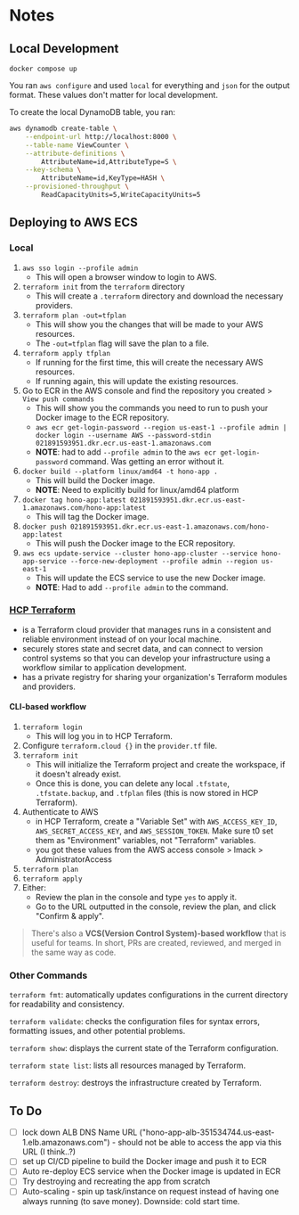 # Notes

## Local Development

`docker compose up`

You ran `aws configure` and used `local` for everything and `json` for the output format. These values don't matter for local development.

To create the local DynamoDB table, you ran:

```bash
aws dynamodb create-table \
    --endpoint-url http://localhost:8000 \
    --table-name ViewCounter \
    --attribute-definitions \
        AttributeName=id,AttributeType=S \
    --key-schema \
        AttributeName=id,KeyType=HASH \
    --provisioned-throughput \
        ReadCapacityUnits=5,WriteCapacityUnits=5
```

## Deploying to AWS ECS

### Local

1. `aws sso login --profile admin`
   - This will open a browser window to login to AWS.
2. `terraform init` from the `terraform` directory
   - This will create a `.terraform` directory and download the necessary providers.
3. `terraform plan -out=tfplan`
   - This will show you the changes that will be made to your AWS resources.
   - The `-out=tfplan` flag will save the plan to a file.
4. `terraform apply tfplan`
   - If running for the first time, this will create the necessary AWS resources.
   - If running again, this will update the existing resources.
5. Go to ECR in the AWS console and find the repository you created > `View push commands`
   - This will show you the commands you need to run to push your Docker image to the ECR repository.
   - `aws ecr get-login-password --region us-east-1 --profile admin | docker login --username AWS --password-stdin 021891593951.dkr.ecr.us-east-1.amazonaws.com`
   - **NOTE**: had to add `--profile admin` to the `aws ecr get-login-password` command. Was getting an error without it.
6. `docker build --platform linux/amd64 -t hono-app .`
   - This will build the Docker image.
   - **NOTE**: Need to explicitly build for linux/amd64 platform
7. `docker tag hono-app:latest 021891593951.dkr.ecr.us-east-1.amazonaws.com/hono-app:latest`
   - This will tag the Docker image.
8. `docker push 021891593951.dkr.ecr.us-east-1.amazonaws.com/hono-app:latest`
   - This will push the Docker image to the ECR repository.
9. `aws ecs update-service --cluster hono-app-cluster --service hono-app-service --force-new-deployment --profile admin --region us-east-1`
   - This will update the ECS service to use the new Docker image.
   - **NOTE**: Had to add `--profile admin` to the command.

### [HCP Terraform](https://app.terraform.io/app/organizations)

- is a Terraform cloud provider that manages runs in a consistent and reliable environment instead of on your local machine.
- securely stores state and secret data, and can connect to version control systems so that you can develop your infrastructure using a workflow similar to application development.
- has a private registry for sharing your organization's Terraform modules and providers.

#### CLI-based workflow

1. `terraform login`
   - This will log you in to HCP Terraform.
2. Configure `terraform.cloud {}` in the `provider.tf` file.
3. `terraform init`
   - This will initialize the Terraform project and create the workspace, if it doesn't already exist.
   - Once this is done, you can delete any local `.tfstate`, `.tfstate.backup`, and `.tfplan` files (this is now stored in HCP Terraform).
4. Authenticate to AWS
   - in HCP Terraform, create a "Variable Set" with `AWS_ACCESS_KEY_ID`, `AWS_SECRET_ACCESS_KEY`, and `AWS_SESSION_TOKEN`. Make sure t0 set them as "Environment" variables, not "Terraform" variables.
   - you got these values from the AWS access console > lmack > AdministratorAccess
5. `terraform plan`
6. `terraform apply`
7. Either:
   - Review the plan in the console and type `yes` to apply it.
   - Go to the URL outputted in the console, review the plan, and click "Confirm & apply".

> There's also a **VCS(Version Control System)-based workflow** that is useful for teams. In short, PRs are created, reviewed, and merged in the same way as code.

### Other Commands

`terraform fmt`: automatically updates configurations in the current directory for readability and consistency.

`terraform validate`: checks the configuration files for syntax errors, formatting issues, and other potential problems.

`terraform show`: displays the current state of the Terraform configuration.

`terraform state list`: lists all resources managed by Terraform.

`terraform destroy`: destroys the infrastructure created by Terraform.

## To Do

- [ ] lock down ALB DNS Name URL ("hono-app-alb-351534744.us-east-1.elb.amazonaws.com") - should not be able to access the app via this URL (I think..?)
- [ ] set up CI/CD pipeline to build the Docker image and push it to ECR
- [ ] Auto re-deploy ECS service when the Docker image is updated in ECR
- [ ] Try destroying and recreating the app from scratch
- [ ] Auto-scaling - spin up task/instance on request instead of having one always running (to save money). Downside: cold start time.
